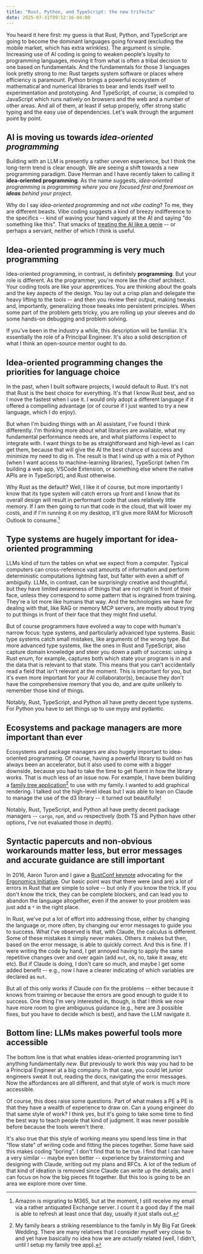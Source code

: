 ```yaml
---
title: "Rust, Python, and TypeScript: the new trifecta"
date: 2025-07-31T09:52:16-04:00
---
```


You heard it here first: my guess is that Rust, Python, and TypeScript are going to become the dominant languages going forward (excluding the mobile market, which has extra wrinkles). The argument is simple. Increasing use of AI coding is going to weaken people's loyalty to programming languages, moving it from what is often a tribal decision to one based on fundamentals. And the fundamentals for those 3 languages look pretty strong to me: Rust targets system software or places where efficiency is paramount. Python brings a powerful ecosystem of mathematical and numerical libraries to bear and lends itself well to experimentation and prototyping. And TypeScript, of course, is compiled to JavaScript which runs natively on browsers and the web and a number of other areas. And all of them, at least if setup properly, offer strong static typing and the easy use of dependencies. Let's walk through the argument point by point.

## AI is moving us towards *idea-oriented programming*

Building with an LLM is presently a rather uneven experience, but I think the long-term trend is clear enough. We are seeing a shift towards a new programming paradigm. Dave Herman and I have recently taken to calling it **idea-oriented programming**. As the name suggests, *idea-oriented programming* is *programming where you are focused first and foremost on **ideas** behind your project*.

Why do I say *idea-oriented programming* and not *vibe coding*? To me, they are different beasts. Vibe coding suggests a kind of breezy indifference to the specifics -- kind of waving your hand vaguely at the AI and saying "do something like this".
That smacks of [treating the AI like a genie](https://smallcultfollowing.com/babysteps/blog/2025/07/24/collaborative-ai-prompting/) -- or perhaps a servant, neither of which I think is useful.

## Idea-oriented programming is very much **programming**

Idea-oriented programming, in contrast, is definitely **programming**. But your role is different. As the programmer, you're more like the chief architect. Your coding tools are like your apprentices. You are thinking about the goals and the key aspects of the design. You lay out a crisp plan and delegate the heavy lifting to the tools -- and then you review their output, making tweaks and, importantly, generalizing those tweaks into persistent principles. When some part of the problem gets tricky, you are rolling up your sleeves and do some hands-on debugging and problem solving.

If you've been in the industry a while, this description will be familiar. It's essentially the role of a Principal Engineer. It's also a solid description of what I think an open-source mentor ought to do.

## Idea-oriented programming changes the priorities for language choice

In the past, when I built software projects, I would default to Rust. It's not that Rust is the best choice for everything. It's that I know Rust best, and so I move the fastest when I use it. I would only adopt a different language if it offered a compelling advantage (or of course if I just wanted to try a new language, which I do enjoy).

But when I'm buiding things with an AI assistant, I've found I think differently. I'm thinking more about what libraries are available, what my fundamental performance needs are, and what platforms I expect to integrate with. I want things to be as straightforward and high-level as I can get them, because that will give the AI the best chance of success and minimize my need to dig in. The result is that I wind up with a mix of Python (when I want access to machine-learning libraries), TypeScript (when I'm building a web app, VSCode Extension, or something else where the native APIs are in TypeScript), and Rust otherwise.

Why Rust as the default? Well, I like it of course, but more importantly I know that its type system will catch errors up front and I know that its overall design will result in performant code that uses relatively little memory. If I am then going to run that code in the cloud, that will lower my costs, and if I'm running it on my desktop, it'll give more RAM for Microsoft Outlook to consume.[^kid]

[^kid]: Amazon is migrating to M365, but at the moment, I still receive my email via a rather antiquated Exchange server. I count it a good day if the mail is able to refresh at least once that day, usually it just stalls out.

## Type systems are hugely important for idea-oriented programming

LLMs kind of turn the tables on what we expect from a computer. Typical computers can cross-reference vast amounts of information and perform deterministic computations lightning fast, but falter with even a whiff of ambiguity. LLMs, in contrast, can be surprisingly creative and thoughtful, but they have limited awareness of things that are not right in front of their face, unless they correspond to some pattern that is ingrained from training. They're a lot more like humans that way. And the technologies we have for dealing with that, like RAG or memory MCP servers, are mostly about trying to put things in front of their face that they might find useful.

But of course programmers have evolved a way to cope with human's narrow focus: type systems, and particularly advanced type systems. Basic type systems catch small mistakes, like arguments of the wrong type. But more advanced type systems, like the ones in Rust and TypeScript, also capture domain knowledge and steer you down a path of success: using a Rust enum, for example, captures both which state your program is in and the data that is relevant to that state. This means that you can't accidentally read a field that isn't relevant at the moment. This is important for you, but it's even more important for your AI collaborator(s), because they don't have the comprehensive memory that you do, and are quite unlikely to remember those kind of things.

Notably, Rust, TypeScript, and Python all have pretty decent type systems. For Python you have to set things up to use mypy and pydantic.

## Ecosystems and package managers are more important than ever

Ecosystems and package managers are also hugely important to idea-oriented programming. Of course, having a powerful library to build on has always been an accelerator, but it also used to come with a bigger downside, because you had to take the time to get fluent in how the library works. That is much less of an issue now. For example, I have been building a [family tree application](https://github.com/nikomatsakis/www.family-tree/)[^mbfgw] to use with my family. I wanted to add graphical rendering. I talked out the high-level ideas but I was able to lean on Claude to manage the use of the d3 library -- it turned out beautifully!

[^mbfgw]: My family bears a striking resemblance to the family in My Big Fat Greek Wedding. There are many relatives that I consider myself very close to and yet have basically no idea how we are *actually* related (well, I didn't, until I setup my family tree app).

Notably, Rust, TypeScript, and Python all have pretty decent package managers -- `cargo`, `npm`, and `uv` respectively (both TS and Python have other options, I've not evaluated those in depth).

## Syntactic papercuts and non-obvious workarounds matter less, but error messages and accurate guidance are still important

In 2016, Aaron Turon and I gave a [RustConf keynote][2016] advocating for the [Ergonomics Initiative][EI]. Our basic point was that there were (and are) a lot of errors in Rust that are simple to solve -- but only if you know the trick. If you don't know the trick, they can be complete blockers, and can lead you to abandon the language altogether, even if the answer to your problem was just add a `*` in the right place.

[EI]: https://blog.rust-lang.org/2017/03/02/lang-ergonomics/
[2016]:https://www.youtube.com/watch?v=pTQxHIzGqFI

In Rust, we've put a lot of effort into addressing those, either by changing the language or, more often, by changing our error messages to guide you to success. What I've observed is that, with Claude, the calculus is different. Some of these mistakes it simply never makes. Others it makes but then, based on the error message, is able to quickly correct. And this is fine. If I were writing the code by hand, I get annoyed having to apply the same repetitive changes over and over again (add `mut`, ok, no, take it away, etc etc). But if Claude is doing, I don't care so much, and maybe I get some added benefit -- e.g., now I have a clearer indicating of which variables are declared as `mut`.

But all of this only works if Claude *can* fix the problems -- either because it knows from training or because the errors are good enough to guide it to success. One thing I'm very interested in, though, is that I think we now have more room to give ambiguous guidance (e.g., here are 3 possible fixes, but you have to decide which is best), and have the LLM navigate it.

## Bottom line: LLMs makes powerful tools more accessible

The bottom line is that what enables ideas-oriented programming isn't anything fundamentally *new*. But previously to work this way you had to be a Principal Engineer at a big company. In that case, you could let junior engineers sweat it out, reading the docs, navigating the error messages. Now the affordances are all different, and that style of work is much more accessible.

Of course, this does raise some questions. Part of what makes a PE a PE is that they have a wealth of experience to draw on. Can a young engineer do that same style of work? I think yes, but it's going to take some time to find the best way to teach people that kind of judgment. It was never possible before because the tools weren't there.

It's also true that this style of working means you spend less time in that "flow state" of writing code and fitting the pieces together. Some have said this makes coding "boring". I don't find that to be true. I find that I can have a very similar -- maybe even better -- experience by brainstorming and designing with Claude, writing out my plans and RFCs. A lot of the tedium of that kind of ideation is removed since Claude can write up the details, and I can focus on how the big pieces fit together. But this too is going to be an area we explore more over time.
